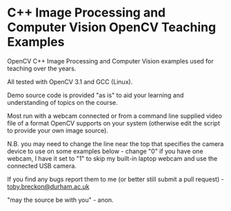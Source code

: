 # C++ Image Processing and Computer Vision OpenCV Teaching Examples

OpenCV C++ Image Processing and Computer Vision examples used for teaching over the years.

All tested with OpenCV 3.1 and GCC (Linux).

Demo source code is provided "as is" to aid your learning and understanding of topics on the course.

Most run with a webcam connected or from a command line supplied video file of a format OpenCV supports on your system (otherwise edit the script to provide your own image source).

N.B. you may need to change the line near the top that specifies the camera device to use on some examples below - change "0" if you have one webcam, I have it set to "1" to skip my built-in laptop webcam and use the connected USB camera.

If you find any bugs report them to me (or better still submit a pull request) - toby.breckon@durham.ac.uk

"may the source be with you" - anon.
